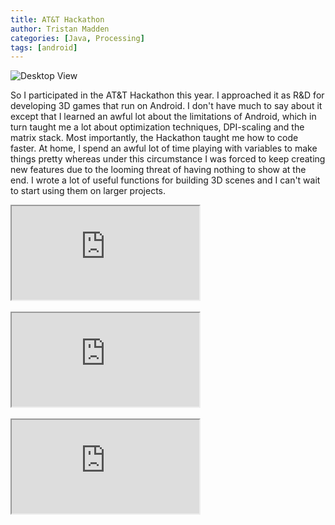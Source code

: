 ```yaml
---
title: AT&T Hackathon
author: Tristan Madden
categories: [Java, Processing]
tags: [android]
---
```

![Desktop View](https://res.cloudinary.com/deiub7j41/image/upload/v1648776904/image_28-08-2019-06-32-53_dnkt4s.jpg)

So I participated in the AT&T Hackathon this year. I approached it as R&D for developing 3D games that run on Android. I
don't have much to say about it except that I learned an awful lot about the limitations of Android, which in turn
taught me a lot about optimization techniques, DPI-scaling and the matrix stack. Most importantly, the Hackathon taught
me how to code faster. At home, I spend an awful lot of time playing with variables to make things pretty whereas under
this circumstance I was forced to keep creating new features due to the looming threat of having nothing to show at the
end. I wrote a lot of useful functions for building 3D scenes and I can't wait to start using them on larger projects.

<div class="iframe-wrapper-16-9">
    <iframe src="https://www.youtube.com/embed/dbs0U6f0HH4">
    </iframe>
</div>
<br>
<div class="iframe-wrapper-16-9">
    <iframe src="https://www.youtube.com/embed/uubmKclwyWk">
    </iframe>
</div>
<br>
<div class="iframe-wrapper-16-9">
    <iframe src="https://www.youtube.com/embed/0Nk2rGMuUYc">
    </iframe>
</div>